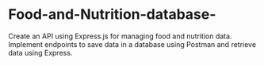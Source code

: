 # Food-and-Nutrition-database-
Create an API using Express.js for managing food and nutrition data. Implement endpoints to save data in a database using Postman and retrieve data using Express.
